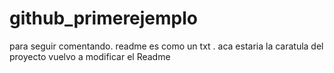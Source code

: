 # github_primerejemplo
para seguir comentando. readme es como un txt . aca estaria la caratula del proyecto
vuelvo a modificar el Readme
